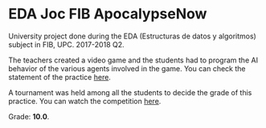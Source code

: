 # EDA Joc FIB ApocalypseNow

University project done during the EDA (Estructuras de datos y algoritmos) subject in FIB, UPC. 2017-2018 Q2.

The teachers created a video game and the students had to program the AI behavior of the various agents involved in the game. You can check the statement of the practice [here](https://github.com/jrefusta/EDA-Joc-FIB-ApocalypseNow/blob/master/P10432_en.pdf).

A tournament was held among all the students to decide the grade of this practice. You can watch the competition [here](https://jutge.org/competitions/EDA:EDA_Q2_2017_18/).

Grade: **10.0**.

